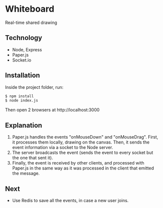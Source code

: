 # Whiteboard

Real-time shared drawing

## Technology

* Node, Express
* Paper.js
* Socket.io

## Installation

Inside the project folder, run:

```bash
$ npm install
$ node index.js
```

Then open 2 browsers at http://localhost:3000

## Explanation

1. Paper.js handles the events "onMouseDown" and "onMouseDrag". First, it processes them locally, drawing on the canvas. Then, it sends the event information via a socket to the Node server.
2. The server broadcasts the event (sends the event to every socket but the one that sent it). 
3. Finally, the event is received by other clients, and processed with Paper.js in the same way as it was processed in the client that emitted the message.

## Next

* Use Redis to save all the events, in case a new user joins.
